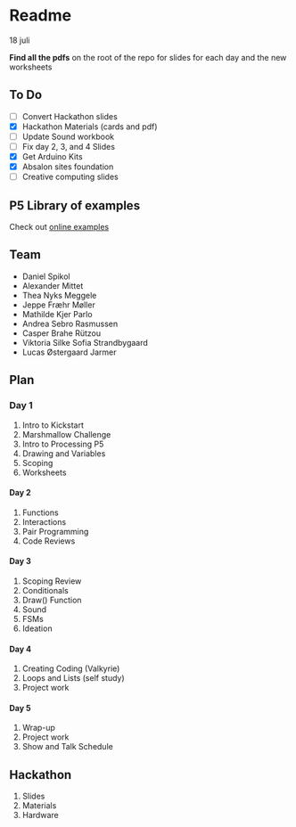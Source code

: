 # Readme
18 juli

**Find all the pdfs** on the root of the repo for slides for each day and the new worksheets

## To Do
- [ ] Convert Hackathon slides
- [x] Hackathon Materials (cards and pdf)
- [ ] Update Sound workbook
- [ ] Fix day 2, 3, and 4 Slides
- [x] Get Arduino Kits
- [x] Absalon sites foundation
- [ ] Creative computing slides

## P5 Library of examples
Check out [online examples](https://editor.p5js.org/spikol/collections/cP5rBQaGT)

## Team
- Daniel Spikol
- Alexander Mittet
- Thea Nyks Meggele
- Jeppe Fræhr Møller
- Mathilde Kjer Parlo
- Andrea Sebro Rasmussen
- Casper Brahe Rützou 
- Viktoria Silke Sofia Strandbygaard
- Lucas Østergaard Jarmer

## Plan
### Day 1
1. Intro to Kickstart
2. Marshmallow Challenge
3. Intro to Processing P5
4. Drawing and Variables
5. Scoping
6. Worksheets
#### Day 2
1. Functions
2. Interactions
3. Pair Programming
4. Code Reviews

#### Day 3
1. Scoping Review
2. Conditionals
3. Draw() Function
4. Sound 
5. FSMs
6. Ideation
   
#### Day 4
1. Creating Coding (Valkyrie)
2. Loops and Lists (self study)
3. Project work

#### Day 5
1. Wrap-up
2. Project work
3. Show and Talk Schedule

## Hackathon
1. Slides
2. Materials
3. Hardware